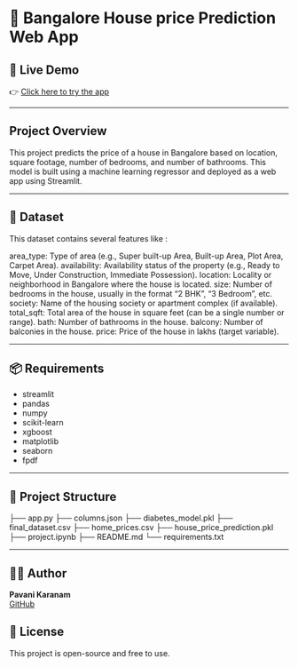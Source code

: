 # 🏡️ Bangalore House price Prediction Web App

## 🔗 Live Demo  
👉 [Click here to try the app](https://housepriceprediction-hbkcvteiw6qky4nfkbgwts.streamlit.app/)

---

## Project Overview
This project predicts the price of a house in Bangalore based on location, square footage, number of bedrooms, and number of bathrooms. This model is built using a machine learning regressor and deployed as a web app using Streamlit.

---

## 📑️ Dataset
This dataset contains several features like :

area_type: Type of area (e.g., Super built-up Area, Built-up Area, Plot Area, Carpet Area).
availability: Availability status of the property (e.g., Ready to Move, Under Construction, Immediate Possession).
location: Locality or neighborhood in Bangalore where the house is located.
size: Number of bedrooms in the house, usually in the format “2 BHK”, “3 Bedroom”, etc.
society: Name of the housing society or apartment complex (if available).
total_sqft: Total area of the house in square feet (can be a single number or range).
bath: Number of bathrooms in the house.
balcony: Number of balconies in the house.
price: Price of the house in lakhs (target variable).

---

## 📦 Requirements
- streamlit
- pandas
- numpy
- scikit-learn
- xgboost
- matplotlib
- seaborn
- fpdf

---

## 📁 Project Structure
├── app.py
├── columns.json
├── diabetes_model.pkl
├── final_dataset.csv
├── home_prices.csv
├── house_price_prediction.pkl
├── project.ipynb
├── README.md
└── requirements.txt

---

## 🙋‍♀️ Author
**Pavani Karanam**  
[GitHub](https://github.com/pavanikaranam-sys)

## 📝 License
This project is open-source and free to use.
 






